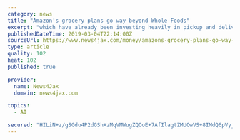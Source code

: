 ```yaml
---
category: news
title: "Amazon's grocery plans go way beyond Whole Foods"
excerpt: "which have already been investing heavily in pickup and delivery options and have shown they can compete with Amazon. Buying Whole Foods was a small piece of Amazon's sweeping ambitions in the $830 billion American grocery industry. Amazon and Whole Foods ..."
publishedDateTime: 2019-03-04T22:14:00Z
sourceUrl: https://www.news4jax.com/money/amazons-grocery-plans-go-way-beyond-whole-foods
type: article
quality: 102
heat: 102
published: true

provider:
  name: News4Jax
  domain: news4jax.com

topics:
  - AI

secured: "HILiN+z/gSGdu4P2dGShXzMqVMWugZQOoE+7AfIlagtZMUOwVS+8IMdQ6pVyjdobBhOcazCek3sdt4BoovaugFB0PM/ZMyy6aEkK81DuPOuXcfRas5av6f2DQGbDHosR3uD3tHtl7ixKGJBYC2eNe7+WHW4YTgH+8PZUwsiyEVfOqSES035uZYVNAh/lzqMoj0p5HGosBaJjlwAxKQcyHHdqSgiYy4cj0NW5YmgXK/sD+NANK41Iodw8RfFxnLrccrvsBnMpkkUBYX6u134/kw==;QoNw0SPkdf+2RSvj/fL+nw=="
---
```


